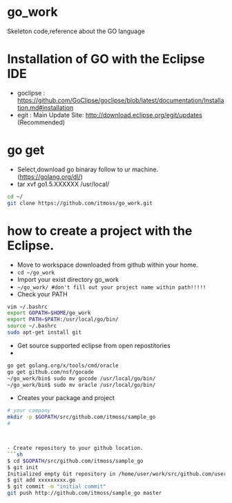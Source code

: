 # go_work
Skeleton code,reference about the GO language

# Installation of GO with the Eclipse IDE 
- goclipse : https://github.com/GoClipse/goclipse/blob/latest/documentation/Installation.md#installation
- egit : Main Update Site: http://download.eclipse.org/egit/updates (Recommended)


# go get 
- Select,download go binaray follow to ur machine. (https://golang.org/dl/)
- tar xvf go1.5.XXXXXX /usr/local/

```sh 
cd ~/
git clone https://github.com/itmoss/go_work.git

```
# how to create a project with the Eclipse. 
- Move to workspace downloaded from github within your home. 
- `cd ~/go_work` 
- Import your exist directory go_work 
- `~/go_work/ #don't fill out your project name within path!!!!!` 
- Check your PATH 
```sh
vim ~/.bashrc
export GOPATH=$HOME/go_work
export PATH=$PATH:/usr/local/go/bin/
source ~/.bashrc
sudo apt-get install git
```
- Get source supported eclipse from open repostitories 
- 
```sh 
go get golang.org/x/tools/cmd/oracle
go get github.com/nsf/gocode
~/go_work/bin$ sudo mv gocode /usr/local/go/bin/
~/go_work/bin$ sudo mv oracle /usr/local/go/bin/

```


- Creates your package and project 
```sh 
# your company
mkdir -p $GOPATH/src/github.com/itmoss/sample_go
#



- Create repository to your github location. 
```sh 
$ cd $GOPATH/src/github.com/itmoss/sample_go
$ git init
Initialized empty Git repository in /home/user/work/src/github.com/user/hello/.git/
$ git add xxxxxxxxx.go
$ git commit -m "initial commit"
git push http://github.com/itmoss/sample_go master
```







